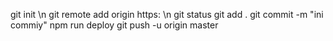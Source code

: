 git init
\n
git remote add origin https:
\n
git status
git add .
git commit -m "ini commiy"
npm run deploy
git push -u origin master

